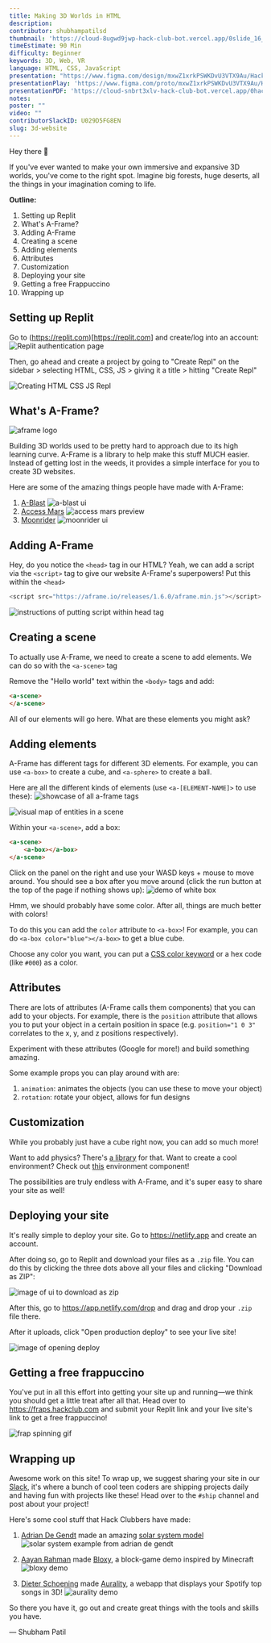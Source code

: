 ```yaml
---
title: Making 3D Worlds in HTML
description: 
contributor: shubhampatilsd
thumbnail: 'https://cloud-8ugwd9jwp-hack-club-bot.vercel.app/0slide_16_9_-_1thumbnail.png'
timeEstimate: 90 Min
difficulty: Beginner
keywords: 3D, Web, VR
language: HTML, CSS, JavaScript
presentation: "https://www.figma.com/design/mxwZ1xrkPSWKDvU3VTX9Au/Hackaccino-Slides?node-id=1-2&t=VJbkLd4RrosLFv3R-1"
presentationPlay: 'https://www.figma.com/proto/mxwZ1xrkPSWKDvU3VTX9Au/Hackaccino-Slides?page-id=0%3A1&node-id=1-2&viewport=-7853%2C490%2C0.74&t=V1iwVSMKcxtlBxPL-1&scaling=contain&content-scaling=fixed'
presentationPDF: 'https://cloud-snbrt3xlv-hack-club-bot.vercel.app/0hackaccino_slides.pdf'
notes: 
poster: ""
video: ""
contributorSlackID: U029D5FG8EN
slug: 3d-website
---
```


Hey there 👋

If you've ever wanted to make your own immersive and expansive 3D worlds, you've come to the right spot. Imagine big forests, huge deserts, all the things in your imagination coming to life.

**Outline:**
1. Setting up Replit
2. What's A-Frame?
3. Adding A-Frame
4. Creating a scene
5. Adding elements
6. Attributes
7. Customization
8. Deploying your site
9. Getting a free Frappuccino
10. Wrapping up
## Setting up Replit 
Go to (https://replit.com)[https://replit.com] and create/log into an account:
![Replit authentication page](https://cloud-99ig98peo-hack-club-bot.vercel.app/0image.png)

Then, go ahead and create a project by going to "Create Repl" on the sidebar > selecting HTML, CSS, JS > giving it a title > hitting "Create Repl"

![Creating HTML CSS JS Repl](https://cloud-p82fpfgs2-hack-club-bot.vercel.app/0outputgif.gif)

## What's A-Frame?

![aframe logo](https://cloud-m5c3nxgbo-hack-club-bot.vercel.app/0image.png)

Building 3D worlds used to be pretty hard to approach due to its high learning curve. A-Frame is a library to help make this stuff MUCH easier. Instead of getting lost in the weeds, it provides a simple interface for you to create 3D websites.

Here are some of the amazing things people have made with A-Frame:
1. [A-Blast](https://aframe.io/a-blast/)
![a-blast ui](https://cloud-3j84pfit2-hack-club-bot.vercel.app/0image.png)
2. [Access Mars](https://accessmars.withgoogle.com/)
![access mars preview](https://cloud-grr8upimy-hack-club-bot.vercel.app/0image.png)
3. [Moonrider](https://moonrider.xyz/)
![moonrider ui](https://cloud-rcqx7la5t-hack-club-bot.vercel.app/0image.png)

## Adding A-Frame

Hey, do you notice the `<head>` tag in our HTML? Yeah, we can add a script via the  `<script>` tag to give our website A-Frame's superpowers! Put this within the `<head>`

```js
<script src="https://aframe.io/releases/1.6.0/aframe.min.js"></script>
```
![instructions of putting script within head tag](https://cloud-byterps5u-hack-club-bot.vercel.app/0image.png)

## Creating a scene

To actually use A-Frame, we need to create a scene to add elements. We can do so with the `<a-scene>` tag

Remove the "Hello world" text within the `<body>` tags and add:

```html
<a-scene>
</a-scene>
```

All of our elements will go here. What are these elements you might ask?
## Adding elements

A-Frame has different tags for different 3D elements. For example, you can use `<a-box>` to create a cube, and `<a-sphere>` to create a ball.

Here are all the different kinds of elements (use `<a-[ELEMENT-NAME]>` to use these):
![showcase of all a-frame tags](https://cloud-69ehuc8ev-hack-club-bot.vercel.app/0image.png)

![visual map of entities in a scene](https://cloud-mgilf4sx7-hack-club-bot.vercel.app/0image.png)

Within your `<a-scene>`, add a box:

```html
<a-scene>
	<a-box></a-box>
</a-scene>
```

Click on the panel on the right and use your WASD keys + mouse to move around. You should see a box after you move around (click the run button at the top of the page if nothing shows up):
![demo of white box ](https://cloud-klvbtj50y-hack-club-bot.vercel.app/0screen_recording_june_17.gif)

Hmm, we should probably have some color. After all, things are much better with colors!

To do this you can add the `color` attribute to `<a-box>`! For example, you can do `<a-box color="blue"></a-box>` to get a blue cube.

Choose any color you want, you can put a [CSS color keyword](https://www.w3.org/wiki/CSS/Properties/color/keywords) or a hex code (like `#000`) as a color. 

## Attributes

There are lots of attributes (A-Frame calls them components) that you can add to your objects. For example, there is the `position` attribute that allows you to put your object in a certain position in space (e.g. `position="1 0 3"` correlates to the x, y, and z positions respectively).

Experiment with these attributes (Google for more!) and build something amazing.

Some example props you can play around with are:
1. `animation`: animates the objects (you can use these to move your object)
2. `rotation`: rotate your object, allows for fun designs

## Customization

While you probably just have a cube right now, you can add so much more!

Want to add physics? There's [a library](https://github.com/c-frame/aframe-physics-system/blob/master/CannonDriver.md#installation) for that. Want to create a cool environment? Check out [this](https://github.com/supermedium/aframe-environment-component) environment component!

The possibilities are truly endless with A-Frame, and it's super easy to share your site as well!

## Deploying your site

It's really simple to deploy your site. Go to https://netlify.app and create an account.

After doing so, go to Replit and download your files as a `.zip` file. You can do this by clicking the three dots above all your files and clicking "Download as ZIP":

![image of ui to download as zip](https://cloud-ecgsox4ue-hack-club-bot.vercel.app/0image.png)

After this, go to https://app.netlify.com/drop and drag and drop your `.zip` file there.

After it uploads, click "Open production deploy" to see your live site!

![image of opening deploy](https://cloud-bpr687t0e-hack-club-bot.vercel.app/0image.png)

## Getting a free frappuccino

You've put in all this effort into getting your site up and running—we think you should get a little treat after all that. Head over to https://fraps.hackclub.com and submit your Replit link and your live site's link to get a free frappuccino! 

![frap spinning gif](https://media0.giphy.com/media/v1.Y2lkPTc5MGI3NjExM3B3M2xkM3FyczZhY2lrdzkxd3dycHA5Mzc0MW1laHF6Nzh1MGNhZCZlcD12MV9pbnRlcm5hbF9naWZfYnlfaWQmY3Q9Zw/2FazplK2PyGh3Rjby/giphy.webp)

## Wrapping up
Awesome work on this site! To wrap up, we suggest sharing your site in our [Slack](https://hackclub.com/slack), it's where a bunch of cool teen coders are shipping projects daily and having fun with projects like these! Head over to the `#ship` channel and post about your project!

Here's some cool stuff that Hack Clubbers have made:

1. [Adrian De Gendt](https://github.com/Space1415/) made an amazing [solar system model](https://subsequent-thoughtful-tarantula.glitch.me/) 
![solar system example from adrian de gendt](https://cloud-1e2jtrqm9-hack-club-bot.vercel.app/0image.png)

2. [Aayan Rahman](https://github.com/aayanrahman/) made [Bloxy](https://aayanrahman.github.io/HackaccinoGrant.github.io/), a block-game demo inspired by Minecraft 
![bloxy demo](https://cloud-c2fzf76vl-hack-club-bot.vercel.app/0image.png)

3. [Dieter Schoening](https://github.com/Deetschoe) made [Aurality](https://aurality.vercel.app/), a webapp that displays your Spotify top songs in 3D!
![aurality demo](https://cloud-a5dhhs37l-hack-club-bot.vercel.app/0image.png)

So there you have it, go out and create great things with the tools and skills you have.

— Shubham Patil